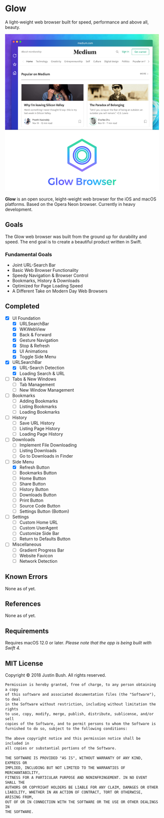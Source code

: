 # Glow
A light-weight web browser built for speed, performance and above all, beauty.

<img src="Cover.png" width="860" />

<b>Glow</b> is an open source, leight-weight web browser for the iOS and macOS platforms. Based on the Opera Neon browser. Currently in heavy development.

## Goals
The Glow web browser was built from the ground up for durability and speed. The end goal is to create a beautiful product written in Swift.

### Fundamental Goals
- Joint URL-Search Bar
- Basic Web Browser Functionality
- Speedy Navigation & Browser Control
- Bookmarks, History & Downloads
- Optimized for Page Loading Speed
- A Different Take on Modern Day Web Browsers

## Completed
- [x] UI Foundation
    - [x] URLSearchBar
    - [x] WKWebView
    - [x] Back & Forward
    - [x] Gesture Navigation
    - [x] Stop & Refresh
    - [x] UI Animations
    - [x] Toggle Side Menu
- [x] URLSearchBar
    - [x] URL-Search Detection
    - [x] Loading Search & URL
- [ ] Tabs & New Windows
	- [ ] Tab Management
	- [ ] New Window Management
- [ ] Bookmarks
    - [ ] Adding Bookmarks
    - [ ] Listing Bookmarks
    - [ ] Loading Bookmarks
- [ ] History
	- [ ] Save URL History
	- [ ] Listing Page History
	- [ ] Loading Page History
- [ ] Downloads
	- [ ] Implement File Downloading
	- [ ] Listing Downloads
	- [ ] Go to Downloads in Finder
- [ ] Side Menu
	- [x] Refresh Button
	- [ ] Bookmarks Button
	- [ ] Home Button
	- [ ] Share Button
	- [ ] History Button
	- [ ] Downloads Button
	- [ ] Print Button
	- [ ] Source Code Button
	- [ ] Settings Button (Bottom)
- [ ] Settings
	- [ ] Custom Home URL
	- [ ] Custom UserAgent
	- [ ] Customize Side Bar
	- [ ] Return to Defaults Button
- [ ] Miscellaneous
	- [ ] Gradient Progress Bar
	- [ ] Website Favicon
	- [ ] Network Detection

## Known Errors
None as of yet.

## References
None as of yet.

## Requirements
Requires macOS 12.0 or later.
<i>Please note that the app is being built with Swift 4.</i>

## MIT License

Copyright © 2018 Justin Bush. All rights reserved.

```
Permission is hereby granted, free of charge, to any person obtaining a copy
of this software and associated documentation files (the "Software"), to deal
in the Software without restriction, including without limitation the rights
to use, copy, modify, merge, publish, distribute, sublicense, and/or sell
copies of the Software, and to permit persons to whom the Software is
furnished to do so, subject to the following conditions:

The above copyright notice and this permission notice shall be included in
all copies or substantial portions of the Software.

THE SOFTWARE IS PROVIDED "AS IS", WITHOUT WARRANTY OF ANY KIND, EXPRESS OR
IMPLIED, INCLUDING BUT NOT LIMITED TO THE WARRANTIES OF MERCHANTABILITY,
FITNESS FOR A PARTICULAR PURPOSE AND NONINFRINGEMENT. IN NO EVENT SHALL THE
AUTHORS OR COPYRIGHT HOLDERS BE LIABLE FOR ANY CLAIM, DAMAGES OR OTHER
LIABILITY, WHETHER IN AN ACTION OF CONTRACT, TORT OR OTHERWISE, ARISING FROM,
OUT OF OR IN CONNECTION WITH THE SOFTWARE OR THE USE OR OTHER DEALINGS IN
THE SOFTWARE.
```
